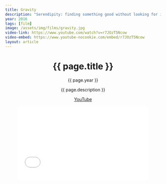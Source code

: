 ```yaml
---
title: Gravity
description: "Serendipity: finding something good without looking for it; or, an impromptu dance film. Director."
year: 2016
tags: [film]
image: /assets/img/films/gravity.jpg
video-link: https://www.youtube.com/watch?v=r7JOzT5Ncow
video-embed: https://www.youtube-nocookie.com/embed/r7JOzT5Ncow
layout: article
---
```


<header class="intro">
    <h1 class="title">{{ page.title }}</h1>
    <p class="year">{{ page.year }}</p>
    <p class="subtitle">{{ page.description }}</p>
    <div class="platforms">
        <a href="{{ page.video-link }}" title="YouTube">YouTube</a>
    </div>
    <figure>
        <div style="padding:56.25% 0 0 0;position:relative;"><iframe src="{{ page.video-embed }}" style="position:absolute;top:0;left:0;width:100%;height:100%;" frameborder="0" allow="accelerometer; autoplay; encrypted-media; gyroscope; picture-in-picture" allowfullscreen></iframe></div>
    </figure>
</header>
